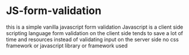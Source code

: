 # JS-form-validation
this is a simple vanilla javascript form validation
Javascript is a client side scripting language
form validation on the client side tends to save a lot of time and resources instead of validating input on the server side
no css framework or javascript library or framework used
